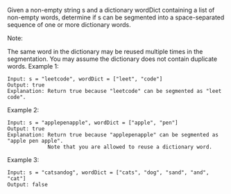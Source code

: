 Given a non-empty string s and a dictionary wordDict containing a list of non-empty words, determine if s can be segmented into a space-separated sequence of one or more dictionary words.

Note:

The same word in the dictionary may be reused multiple times in the segmentation.
You may assume the dictionary does not contain duplicate words.
Example 1:
```
Input: s = "leetcode", wordDict = ["leet", "code"]
Output: true
Explanation: Return true because "leetcode" can be segmented as "leet code".
```
Example 2:
```
Input: s = "applepenapple", wordDict = ["apple", "pen"]
Output: true
Explanation: Return true because "applepenapple" can be segmented as "apple pen apple".
             Note that you are allowed to reuse a dictionary word.
```
Example 3:
```
Input: s = "catsandog", wordDict = ["cats", "dog", "sand", "and", "cat"]
Output: false
```